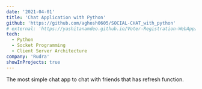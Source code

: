 ```yaml
---
date: '2021-04-01'
title: 'Chat Application with Python'
github: 'https://github.com/aghosh0605/SOCIAL-CHAT_with_python'
# external: 'https://yashitanamdeo.github.io/Voter-Registration-WebApp/'
tech:
  - Python
  - Socket Programming
  - Client Server Architecture
company: 'Rudra'
showInProjects: true
---
```


The most simple chat app to chat with friends that has refresh function.
